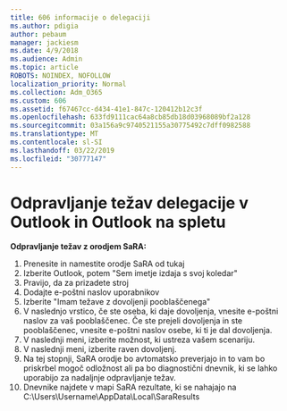 ```yaml
---
title: 606 informacije o delegaciji
ms.author: pdigia
author: pebaum
manager: jackiesm
ms.date: 4/9/2018
ms.audience: Admin
ms.topic: article
ROBOTS: NOINDEX, NOFOLLOW
localization_priority: Normal
ms.collection: Adm_O365
ms.custom: 606
ms.assetid: f67467cc-d434-41e1-847c-120412b12c3f
ms.openlocfilehash: 633fd9111cac64a8cb85db18d03968089bf2a128
ms.sourcegitcommit: 03a156a9c9740521155a30775492c7dff0982588
ms.translationtype: MT
ms.contentlocale: sl-SI
ms.lasthandoff: 03/22/2019
ms.locfileid: "30777147"
---
```

# <a name="troubleshooting-delegation-in-outlook-and-outlook-on-the-web"></a>Odpravljanje težav delegacije v Outlook in Outlook na spletu

**Odpravljanje težav z orodjem SaRA:**

1. Prenesite in namestite orodje SaRA od tukaj
1. Izberite Outlook, potem "Sem imetje izdaja s svoj koledar"
1. Pravijo, da za prizadete stroj
1. Dodajte e-poštni naslov uporabnikov
1. Izberite "Imam težave z dovoljenji pooblaščenega"
1. V naslednjo vrstico, če ste oseba, ki daje dovoljenja, vnesite e-poštni naslov za vaš pooblaščenec. Če ste prejeli dovoljenja in ste pooblaščenec, vnesite e-poštni naslov osebe, ki ti je dal dovoljenja.
1. V naslednji meni, izberite možnost, ki ustreza vašem scenariju. 
1. V naslednji meni, izberite raven dovoljenj.
1. Na tej stopnji, SaRA orodje bo avtomatsko preverjajo in to vam bo priskrbel mogoč odložnost ali pa bo diagnostični dnevnik, ki se lahko uporabijo za nadaljnje odpravljanje težav.
1. Dnevnike najdete v mapi SaRA rezultate, ki se nahajajo na C:\Users\Username\AppData\Local\SaraResults